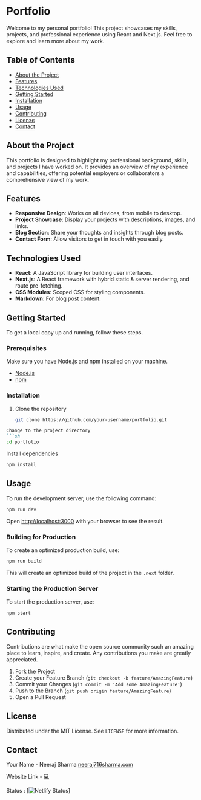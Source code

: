 # Portfolio

Welcome to my personal portfolio! This project showcases my skills, projects, and professional experience using React and Next.js. Feel free to explore and learn more about my work.

## Table of Contents

- [About the Project](#about-the-project)
- [Features](#features)
- [Technologies Used](#technologies-used)
- [Getting Started](#getting-started)
- [Installation](#installation)
- [Usage](#usage)
- [Contributing](#contributing)
- [License](#license)
- [Contact](#contact)

## About the Project

This portfolio is designed to highlight my professional background, skills, and projects I have worked on. It provides an overview of my experience and capabilities, offering potential employers or collaborators a comprehensive view of my work.

## Features

- **Responsive Design**: Works on all devices, from mobile to desktop.
- **Project Showcase**: Display your projects with descriptions, images, and links.
- **Blog Section**: Share your thoughts and insights through blog posts.
- **Contact Form**: Allow visitors to get in touch with you easily.

## Technologies Used

- **React**: A JavaScript library for building user interfaces.
- **Next.js**: A React framework with hybrid static & server rendering, and route pre-fetching.
- **CSS Modules**: Scoped CSS for styling components.
- **Markdown**: For blog post content.

## Getting Started

To get a local copy up and running, follow these steps.

### Prerequisites

Make sure you have Node.js and npm installed on your machine.

- [Node.js](https://nodejs.org/)
- [npm](https://www.npmjs.com/)

### Installation

1. Clone the repository
   ```sh
   git clone https://github.com/your-username/portfolio.git
```markdown
Change to the project directory
```sh
cd portfolio
```

Install dependencies
```sh
npm install
```

## Usage

To run the development server, use the following command:
```sh
npm run dev
```
Open [http://localhost:3000](http://localhost:3000) with your browser to see the result.

### Building for Production

To create an optimized production build, use:
```sh
npm run build
```
This will create an optimized build of the project in the `.next` folder.

### Starting the Production Server

To start the production server, use:
```sh
npm start
```

## Contributing

Contributions are what make the open source community such an amazing place to learn, inspire, and create. Any contributions you make are greatly appreciated.

1. Fork the Project
2. Create your Feature Branch (`git checkout -b feature/AmazingFeature`)
3. Commit your Changes (`git commit -m 'Add some AmazingFeature'`)
4. Push to the Branch (`git push origin feature/AmazingFeature`)
5. Open a Pull Request

## License

Distributed under the MIT License. See `LICENSE` for more information.

## Contact

Your Name - Neeraj Sharma [neeraj716sharma.com](mailto:neeraj716sharma@gmail.com)

Website Link - <a href='https://nee-shar.netlify.app/'>💻</a>

Status : [![Netlify Status](https://api.netlify.com/api/v1/badges/283e6966-32a9-43a5-b274-b4af6d06ee0e/deploy-status)]
```
